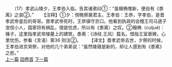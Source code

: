 　　（17）孝武山陵夕，王孝伯入临，告其诸弟曰①：“虽榱桷惟新，便自有《黍离》之哀②。”
　　【注释】①夕：傍晚祭奠君主。王孝伯：王恭，字孝伯，是晋孝武帝皇后的哥哥。晋孝武帝死时，王恭镇守京口。他看到执政的会稽王司马道子宠信小人，国家将有祸乱，很是忧虑，所以有《黍离）之叹。②榱桷（culjué)：椽子，这里指孝武帝陵墓上的建筑，黍离：《诗经.王风）篇名。借指王室衰微，心里忧伤。参看《言语）第36 则注②。
　　【译文】晋孝武帝去世，夕祭的时候，王孝伯进京哭祭，对他的几个弟弟说：“虽然陵寝是新的，却让人感到有《黍离》之悲。”
<br>[上一篇](17_16) [回卷首](17_00) [下一篇](17_18)
